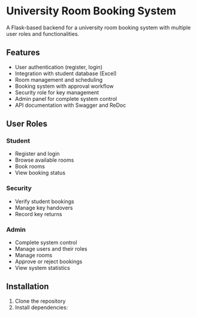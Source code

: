 # University Room Booking System

A Flask-based backend for a university room booking system with multiple user roles and functionalities.

## Features

- User authentication (register, login)
- Integration with student database (Excel)
- Room management and scheduling
- Booking system with approval workflow
- Security role for key management
- Admin panel for complete system control
- API documentation with Swagger and ReDoc

## User Roles

### Student
- Register and login
- Browse available rooms
- Book rooms
- View booking status

### Security
- Verify student bookings
- Manage key handovers
- Record key returns

### Admin
- Complete system control
- Manage users and their roles
- Manage rooms
- Approve or reject bookings
- View system statistics

## Installation

1. Clone the repository
2. Install dependencies: